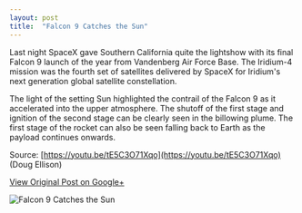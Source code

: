 ```yaml
---
layout: post
title:  "Falcon 9 Catches the Sun"
---
```


Last night SpaceX gave Southern California quite the lightshow with its final Falcon 9 launch of the year from Vandenberg Air Force Base. The Iridium-4 mission was the fourth set of satellites delivered by SpaceX for Iridium's next generation global satellite constellation.

The light of the setting Sun highlighted the contrail of the Falcon 9 as it accelerated into the upper atmosphere. The shutoff of the first stage and ignition of the second stage can be clearly seen in the billowing plume. The first stage of the rocket can also be seen falling back to Earth as the payload continues onwards.

Source: [https://youtu.be/tE5C3O71Xqo](https://youtu.be/tE5C3O71Xqo) (Doug Ellison)

[View Original Post on Google+](https://plus.google.com/+ColinSullender/posts/iUSV4s576Nh)

![Falcon 9 Catches the Sun](/assets/img/2017-12-23-Falcon-9-Catches-The-Sun.gif)
